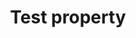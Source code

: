 ---
title: "Test property"
description: "This is the description of the test property."
category: css
keywords: a, b, c
last_test_date: "1970-01-31"
test_url: "/tests/template.html"
test_results_url: "https://app.emailonacid.com/app/acidtest/uz6yTbAfykA362dvPZZKX81wEhGuUm4uJekIk2NKacALI/list"
stats: {
    apple-mail: {
        macos: {
            "13":"u"
        },
        ios: {
            "13":"u"
        }
    },
    gmail: {
        desktop-webmail: {
            "2020-05":"u"
        },
        ios: {
            "2020-05":"u"
        },
        android: {
            "2020-05":"u"
        },
        mobile-webmail: {
            "2020-05":"u"
        }
    },
    orange: {
        desktop-webmail: {
            "2020-05":"u"
        },
        ios: {
            "2020-05":"u"
        },
        android: {
            "2020-05":"u"
        }
    },
    outlook: {
        windows: {
            "2003":"u",
            "2007":"u",
            "2010":"u",
            "2013":"u",
            "2016":"u",
            "2019":"u"
        },
        windows-10-mail: {
            "2020-05":"u"
        },
        macos: {
            "2011":"u",
            "2016":"u"
        },
        outlook-com: {
            "2020-05":"u"
        },
        ios: {
            "2020-05":"u"
        },
        android: {
            "2020-05":"u"
        }
    },
    samsung-email: {
        android: {
            "6.0":"u"
        }
    },
    sfr: {
        desktop-webmail: {
            "2020-05":"u"
        },
        ios: {
            "2020-05":"u"
        },
        android: {
            "2020-05":"u"
        }
    },
    thunderbird: {
        macos: {
            "68.7":"u"
        }
    },
    aol: {
        desktop-webmail: {
            "2020-05":"u"
        },
        ios: {
            "2020-05":"u"
        },
        android: {
            "2020-05":"u"
        }
    },
    yahoo: {
        desktop-webmail: {
            "2020-05":"u"
        },
        ios: {
            "2020-05":"u"
        },
        android: {
            "2020-05":"u"
        }
    },
    protonmail: {
        desktop-webmail: {
            "2020-05":"u"
        },
        ios: {
            "2020-05":"u"
        },
        android: {
            "2020-05":"u"
        }
    }
}
notes: "This is a global note."
notes_by_num: {
    "1": "Partial. Fixed attachment is not supported.",
    "2": "Partial. Slash syntax values are not supported.",
    "3": "Partial. Values containing background images are not supported.",
    "4": "Buggy. For slash syntax values, it removes the slash character, making the value invalid.",
    "5": "Partial. Seems to only support background colors."
}
links: {
    "Can I use: @font-face Web fonts":"https://www.caniuse.com/#feat=fontface",
    "MDN: @font-face":"https://developer.mozilla.org/en-US/docs/Web/CSS/@font-face"
}
---